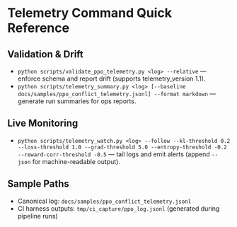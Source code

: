 # Telemetry Command Quick Reference

## Validation & Drift
- `python scripts/validate_ppo_telemetry.py <log> --relative` — enforce schema and report drift (supports telemetry_version 1.1).
- `python scripts/telemetry_summary.py <log> [--baseline docs/samples/ppo_conflict_telemetry.jsonl] --format markdown` — generate run summaries for ops reports.

## Live Monitoring
- `python scripts/telemetry_watch.py <log> --follow --kl-threshold 0.2 --loss-threshold 1.0 --grad-threshold 5.0 --entropy-threshold -0.2 --reward-corr-threshold -0.5` — tail logs and emit alerts (append `--json` for machine-readable output).

## Sample Paths
- Canonical log: `docs/samples/ppo_conflict_telemetry.jsonl`
- CI harness outputs: `tmp/ci_capture/ppo_log.jsonl` (generated during pipeline runs)
